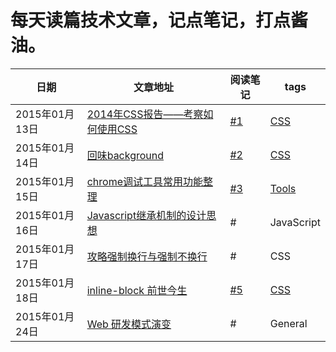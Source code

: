 # 每天读篇技术文章，记点笔记，打点酱油。


|日期|文章地址|阅读笔记|tags|
|----|--------|--------|----|
|2015年01月13日|[2014年CSS报告——考察如何使用CSS](http://www.w3cplus.com/css/the-2014-css-report.html)| [#1](https://github.com/paddingme/DailyReading/issues/1)|[CSS](https://github.com/paddingme/DailyReading/labels/CSS)|
|2015年01月14日|[回味background](http://segmentfault.com/blog/linxz/1190000002481921)| [#2](https://github.com/paddingme/DailyReading/issues/2)| [CSS](https://github.com/paddingme/DailyReading/labels/CSS)|
|2015年01月15日|[chrome调试工具常用功能整理](http://xuyuan923.github.io/2014/10/16/chrome-debug-tool/)| [#3](https://github.com/paddingme/DailyReading/issues/3)|[Tools](https://github.com/paddingme/DailyReading/labels/Tools)|
|2015年01月16日|[Javascript继承机制的设计思想](http://www.ruanyifeng.com/blog/2011/06/designing_ideas_of_inheritance_mechanism_in_javascript.html)|#| JavaScript|
|2015年01月17日|[攻略强制换行与强制不换行](http://www.hicss.net/solve-change-line-in-css/)|#|CSS|
|2015年01月18日|[inline-block 前世今生](http://ued.taobao.org/blog/2012/08/inline-block/)|[#5](https://github.com/paddingme/DailyReading/issues/5)|[CSS](https://github.com/paddingme/DailyReading/labels/CSS)|
|2015年01月24日|[Web 研发模式演变](https://github.com/lifesinger/lifesinger.github.com/issues/184)|#|General|
